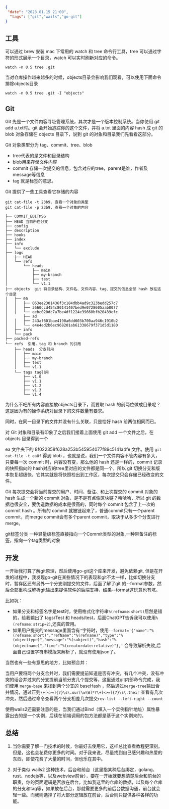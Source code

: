 ```json
{
 "date": "2023.01.15 21:00",
  "tags": ["git","wails","go-git"]
}
```







## 工具

可以通过 brew 安装 mac 下常用的 watch 和 tree 命令行工具，tree 可以通过字符的形式展示一个目录，watch 可以实时刷新对应的命令。

```
watch -n 0.5 tree .git
```

当对仓库操作越来越多的时候，objects目录会影响我们观看，可以使用下面命令排除objects目录

```
watch -n 0.5 tree .git -I "objects"
```

## 

## Git

Git 先是一个文件内容寻址管理系统，其次才是一个版本控制系统。当你使用 git add a.txt时。git 会开始追踪你的这个文件，并将  a.txt 里面的内容 hash 成 git 的 blob 对象存储在 objects 目录下，说到 git 的对象和目录我们先看看这部分。

Git 对象类型分为 tag、commit、tree、blob

- tree代表的是文件和目录结构
- blob用来存储文件内容
- commit 存储一次提交的信息，包含对应的tree，parent是谁，作者及message等信息
- tag 就是标签的意思。

Git 提供了一些工具查看它存储的内容

```
git cat-file -t 23b9. 查看一个对象的类型
git cat-file -p 23b9. 查看一个对象的内容
```

```
├── COMMIT_EDITMSG
├── HEAD 当前所在分支
├── config
├── description
├── hooks
├── index
├── info
│   └── exclude
├── logs
│   ├── HEAD
│   └── refs
│       └── heads
│           ├── main
│           ├── my-branch
│           ├── test
│           └── v1.1
├── objects  git 将目录结构、文件名、文件内容、tag、提交的信息全部 hash 放在这个目录
│   ├── 00
│   │   ├── 063ee2301436f3c184dbb4ad9c323bedd257c7
│   │   ├── 3660ccd454c80141407bed9e0728605aab8077
│   │   └── eebc020dc7a7be4df1224e39660bfb20439efc
│		├── ad
│   │   ├── 243af601bae4190a6dd603b700aa946c1910b2
│   │   └── e4e4ed2b6ec968201ab61338679f371d5d1180
│   ├── info
│   └── pack
├── packed-refs
└── refs  引用，tag 和 branch 的引用
    ├── heads  分支引用
    │   ├── main
    │   ├── my-branch
    │   ├── test
    │   └── v1.1
    └── tags tag引用
        ├── v1.0
        ├── v1.1
        ├── v1.2
        ├── v1.3
        └── v1.4
```

为什么不吧所有内容直接放objects目录下，而要取 hash 的前两位做成目录呢？这是因为有的操作系统对目录下的文件数量有要求。

同时，在同一目录下的文件并没有什么关联，只是恰好 hash 前两位相同而已。

对 Git 对象和目录有印象了之后我们接着上面使用 git add 一个文件之后，在 objects 目录得到一个

ea 文件夹下的 8f022358f628a253b545954077f89c5141a4fe 文件。使用 ```git cat-file -t ea8f``` 得到 blob ，也就是说，我们一个文件内容不管内容有多大，只要每一次 commit 时，内容没有变，那么他的 hash 还是一样的，commit 记录的快照指向的 hash对应的tree里对应的文件都是同一个，所以 git 切换分支和版本恢复超级快，它其实就是将快照检出到工作区，每次提交只会存储已经改变的文件。

Git 每次提交会将当前提交的用户、时间、备注、和上次提交的 commit 对象的 hash 生成一个新的  commit 对象，是不是有点像区块链？哈哈哈，所以 git 的数据也很安全，要伪造数据的成本是很高的，同时每个 commit  包含了上一次的commit  hash 。所有的 commit  就被链起来了，普通commit只有一个parent commit，而merge commit会有多个parent commit，取决于从多少个分支进行merge。

git标签分类 一种轻量级标签直接指向一个Commit类型的对象,一种带备注的标签，指向一个tag类型的对象



## 开发

一开始我打算了解git原理，然后使用go-git这个库来开发，避免依赖git, 但是在开发的过程中，我发现go-git在某些情况下的表现和git不太一样，比如切换分支时，暂存区还有另外一个分支刚提交的文件，后面了解了git 的--format参数，然后全部重构成解析git输出来提供软件的后端支持，结果--format这玩意也有坑。

比如坑：

- 如果分支和标签名字是test时，使用格式化字符串```%(refname:short)```居然是错的，给我输出了 tags/Test 和 heads/test，后面ChatGPT告诉我可以使用```%(refname:strip=2)```,还真的管用。
- 如果用户提交的message里面含有```"```字符时，使用```--format='{"name":"%(refname:short)","refName":"%(refname)","type":"%(objecttype)","message":"%(subject)","hash":"%(objectname)","time":"%(creatordate:relative)"},'``` 会导致解析失败,后面自己设置字符串模版来解析了，就没有使用json了。

当然也有一些有意思的地方，比如预合并：

当用户要将两个分支合并时，我们需要提前知道是否有冲突，有几个冲突，没有冲突的话合并过来的分支提前当前分支几个提交等，这里通过git内部命令完成，我们使用 ```merge-base``` 来找到两个分支的 baseHash ，然后通过```merge-tree```输出合并情况，通过正则```\+[<>=]{7}\s\.our[\w\W]*?\+[<>=]{7}\s\.their``` 查看有几次冲突，然后通过命令查看两个分支相差几次提交```rev-list --left-right --count```



使用wails2还需要注意的是，当我们通过Bind（填入一个实例指针地址）属性暴露出去的是一个实例，后续在前端调用的包方法都是基于这个实例来的。

##  

## 总结

1. 当你需要了解一门技术的时候，你最好去使用它，这样总比查看教程更深刻。但是，这也会花费你更多的时间。对于我来说，尽量找到自己感兴趣和热爱的东西，即使花费了大量的时间，但也乐在其中。

2. 对于类似 wails2 这种技术，后台和前台（这里指某种后台绑定，golang、rust、nodejs等，以及webview前台），要在一开始就要想清楚后台和前台的职责，你的页面逻辑是否放在后台，比如我这里的仓库的数据，以及每个仓库的分支和tag等，如果放在后台，那就需要更多的前后台数据沟通，前台就会轻一些。而我则选择了将大部分逻辑放在前台，后台则只提供各种各样的功能。

